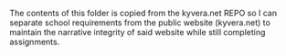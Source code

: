 The contents of this folder is copied from the kyvera.net REPO so I can separate school requirements from the public website (kyvera.net) to maintain the narrative integrity of said website while still completing assignments.